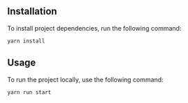 ## Installation

To install project dependencies, run the following command:

```bash
yarn install
```

## Usage

To run the project locally, use the following command:

```bash
yarn run start
```
